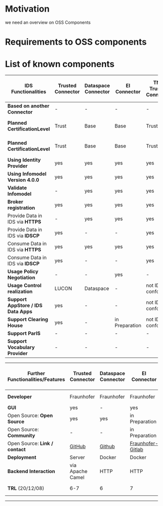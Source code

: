 # Motivation

we need an overview on OSS Components

# Requirements to OSS components

# List of known components


IDS Functionalities  | Trusted Connector |	Dataspace Connector	| EI Connector |	TNO Trusted Connector |	GEC  Connector| DIH Connector	| Orbiter Connector	| Open Data Connector	| OPC UA Factory Connector | metadata-broker-open-core 
--- | --- | --- | --- | --- | --- | --- | --- | --- | --- | ---
**Based on another Connector** | -	| - |	- |	- |	- |	Trusted Connector |	-	| - |	Trusted Connector |
**Planned CertificationLevel**	|	Trust |	Base |	Base |	Trust |	Trust '(Base eval.)' |	Trust	| Trust+ |	Base |	Trust |
**Planned CertificationLevel**	|	Trust |	Base |	Base |	Trust |	Trust '(Base eval.)' |	Trust	| Trust+ |	Base |	Trust |
**Using Identity Provider**	|	yes |	yes |	yes	| yes |	yes |	own IdP |	own IdP(idento.one) |	yes |	yes |
**Using Infomodel Version 4.0.0** |	yes |	yes |	yes	| yes |	3.1.0 |	3.1.0 |	3.1.0 |	3.1.0 |	2.0.0 |
**Validate Infomodel** | - |	yes |	yes |	yes	| not IDS conform	| - |	yes | yes |	yes |
**Broker registration** | yes |	yes |	yes |	yes |	- |	yes |	- |	yes |	yes |
Provide Data in IDS via	**HTTPS** |	- | yes | yes |	yes |	yes |	yes	| not IDS conform	| yes |	not IDS conform |
Provide Data in IDS via **IDSCP** |	yes	| - |	- |	yes |	- |	yes |	- |	-	| - |
Consume Data in IDS via	**HTTPS**	| yes | yes | yes | yes | not IDS conform	| yes |	not IDS conform	| -	| not IDS conform |
Consume Data in IDS via **IDSCP**	|	yes |	- |	- |	yes |	- | yes | - | - | - |
**Usage Policy Negotiation**	|	- |	- |	yes |	-	| - |	- |	not IDS conform	| - |	- |
**Usage Control realization**	| LUCON	| Dataspace	| - |	not IDS conform	| -	| LUCON/MYDATA	| - |	-	| MYDATA |
**Support AppStore / IDS Data Apps**	|	yes | - |	-	| not IDS conform |	- |	- |	- |	- |	- |
**Support Clearing House** | yes | - |	in Preparation	| not IDS conform	| -	| yes |	- |	- |
**Support ParIS**	|	- |	- |	- |	- |	- | - | - | - | - |
**Support Vocabulary Provider**	|	- |	- |	- |	- |	- | - | - | - | - |


Further Functionalities/Features | Trusted Connector |	Dataspace Connector	| EI Connector |	TNO Trusted Connector |	GEC  Connector| DIH Connector	| Orbiter Connector	| Open Data Connector	| OPC UA Factory Connector | metadata-broker-open-core 
--- | --- | --- | --- | --- | --- | --- | --- | --- | --- | ---
**Developer** | Fraunhofer | Fraunhofer | Fraunhofer | TNO | German Edge Cloud	| T-Systems	| Orbiter	| Fraunhofer	| Fraunhofer | 
**GUI**	| yes |	- |	yes |	yes |	yes |	yes |	- |	yes |	yes |
Open Source: **Open Source**	| yes |	yes |	in Preparation |	- |	- |	yes |	- |	yes |	- |
Open Source: **Community**	|	- |	- |	in Preparation | - |	- | - | - | - | - |
Open Source: **Link / contact**	| [GitHub](https://github.com/industrial-data-space)	| [Github](https://github.com/FraunhoferISST/DataspaceConnector)	| [Fraunhofer-Gitlab](sebastian.bader@iais.fraunhofer.de)	| [TNO](maarten.kollenstart@tno.nl)	| GEC	| n.n 	| Truzzt	| [GitHub](https://github.com/public-data-space/ids-open-data-connector)	| [Fraunhofer-Gitlab](friedrich.volz@iosb.fraunhofer.de) |
**Deployment**|  Server	| Docker	| Docker	| Server/Docker/K8s	| Helm/Docker	| Server/Docker	| Docker	| Docker	| Server/Docker |
**Backend Interaction**	| via Apache Camel	| HTTP	| HTTP	| via Apache Camel (HTTP & Kafka) |	HTTP	| via Apache Camel	| HTTP |	HTTP	| via Apache Camel |
**TRL** (20/12/08)	| 6-7	| 6	| 7	| 6-7	| n.n.	| 5, (6 Q4/2020) |	n.n.	| 3-4	| 6-7 |


----
